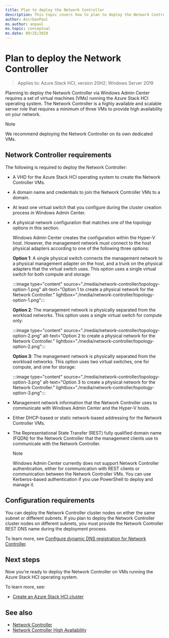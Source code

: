 ```yaml
---
title: Plan to deploy the Network Controller
description: This topic covers how to plan to deploy the Network Controller via Windows Admin Center on a set of virtual machines (VMs) running the Azure Stack HCI operating system.
author: AnirbanPaul
ms.author: anpaul
ms.topic: conceptual
ms.date: 09/25/2020
---
```


# Plan to deploy the Network Controller

>Applies to: Azure Stack HCI, version 20H2; Windows Server 2019 

Planning to deploy the Network Controller via Windows Admin Center requires a set of virtual machines (VMs) running the Azure Stack HCI operating system. The Network Controller is a highly available and scalable server role that requires a minimum of three VMs to provide high availability on your network.

   >[!NOTE]
   > We recommend deploying the Network Controller on its own dedicated VMs.

## Network Controller requirements
The following is required to deploy the Network Controller:
- A VHD for the Azure Stack HCI operating system to create the Network Controller VMs.
- A domain name and credentials to join the Network Controller VMs to a domain.
- At least one virtual switch that you configure during the cluster creation process in Windows Admin Center.
- A physical network configuration that matches one of the topology options in this section.

    Windows Admin Center creates the configuration within the Hyper-V host. However, the management network must connect to the host physical adapters according to one of the following three options:

    **Option 1**: A single physical switch connects the management network to a physical management adapter on the host, and a trunk on the physical adapters that the virtual switch uses. This option uses a single virtual switch for both compute and storage:

    :::image type="content" source="./media/network-controller/topology-option-1.png" alt-text="Option 1 to create a physical network for the Network Controller." lightbox="./media/network-controller/topology-option-1.png":::

    **Option 2**: The management network is physically separated from the workload networks. This option uses a single virtual switch for compute only:

    :::image type="content" source="./media/network-controller/topology-option-2.png" alt-text="Option 2 to create a physical network for the Network Controller." lightbox="./media/network-controller/topology-option-2.png":::

    **Option 3**: The management network is physically separated from the workload networks. This option uses two virtual switches, one for compute, and one for storage:

    :::image type="content" source="./media/network-controller/topology-option-3.png" alt-text="Option 3 to create a physical network for the Network Controller." lightbox="./media/network-controller/topology-option-3.png":::

- Management network information that the Network Controller uses to communicate with Windows Admin Center and the Hyper-V hosts.
- Either DHCP-based or static network-based addressing for the Network Controller VMs.
- The Representational State Transfer (REST) fully qualified domain name (FQDN) for the Network Controller that the management clients use to communicate with the Network Controller.

   >[!NOTE]
   > Windows Admin Center currently does not support Network Controller authentication, either for communication with REST clients or communication between the Network Controller VMs. You can use Kerberos-based authentication if you use PowerShell to deploy and manage it.

## Configuration requirements
You can deploy the Network Controller cluster nodes on either the same subnet or different subnets. If you plan to deploy the Network Controller cluster nodes on different subnets, you must provide the Network Controller REST DNS name during the deployment process.

To learn more, see [Configure dynamic DNS registration for Network Controller](/windows-server/networking/sdn/plan/installation-and-preparation-requirements-for-deploying-network-controller#step-3-configure-dynamic-dns-registration-for-network-controller).


## Next steps
Now you’re ready to deploy the Network Controller on VMs running the Azure Stack HCI operating system.

To learn more, see:
- [Create an Azure Stack HCI cluster](../deploy/create-cluster.md)

## See also
- [Network Controller](/windows-server/networking/sdn/technologies/network-controller/network-controller)
- [Network Controller High Availability](/windows-server/networking/sdn/technologies/network-controller/network-controller-high-availability)
